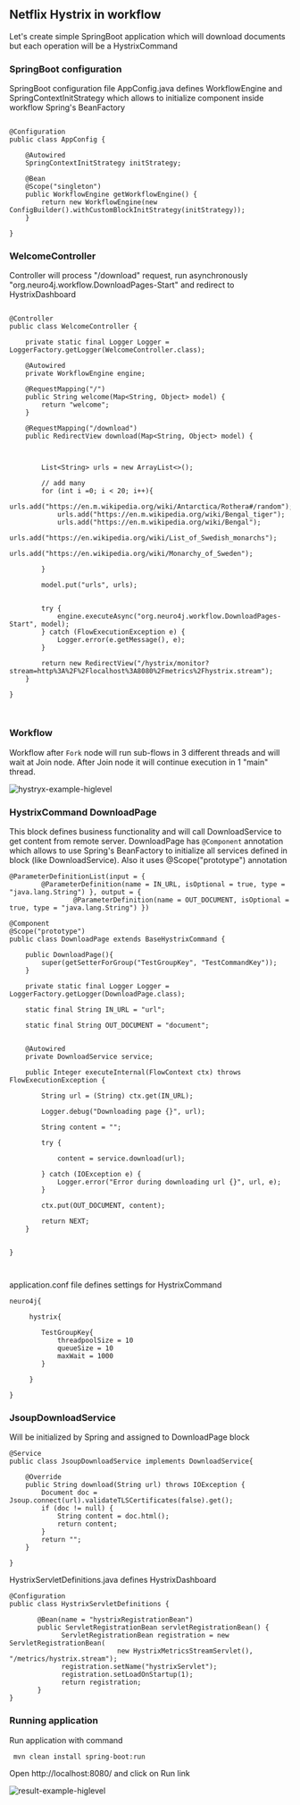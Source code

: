 ## Netflix Hystrix in workflow 

Let's create simple SpringBoot application which will download documents but each operation will be a HystrixCommand
 
### SpringBoot configuration


SpringBoot configuration file AppConfig.java defines WorkflowEngine and 
SpringContextInitStrategy which allows to initialize component inside workflow Spring's BeanFactory

```

@Configuration
public class AppConfig {

	@Autowired
	SpringContextInitStrategy initStrategy;

	@Bean
	@Scope("singleton")
	public WorkflowEngine getWorkflowEngine() {
		return new WorkflowEngine(new ConfigBuilder().withCustomBlockInitStrategy(initStrategy));
	}

}

```

### WelcomeController

Controller will process "/download" request, run asynchronously  "org.neuro4j.workflow.DownloadPages-Start" and redirect to HystrixDashboard

```

@Controller
public class WelcomeController {
	
	private static final Logger Logger = LoggerFactory.getLogger(WelcomeController.class);

	@Autowired
	private WorkflowEngine engine;

	@RequestMapping("/")
	public String welcome(Map<String, Object> model) {
		return "welcome";
	}

	@RequestMapping("/download")
	public RedirectView download(Map<String, Object> model) {


		
		List<String> urls = new ArrayList<>();
		
		// add many
		for (int i =0; i < 20; i++){
			urls.add("https://en.m.wikipedia.org/wiki/Antarctica/Rothera#/random");
			urls.add("https://en.m.wikipedia.org/wiki/Bengal_tiger");
			urls.add("https://en.m.wikipedia.org/wiki/Bengal");
			urls.add("https://en.wikipedia.org/wiki/List_of_Swedish_monarchs");
			urls.add("https://en.wikipedia.org/wiki/Monarchy_of_Sweden");
			
		}
		
		model.put("urls", urls);
		
		
		try {
			engine.executeAsync("org.neuro4j.workflow.DownloadPages-Start", model);
		} catch (FlowExecutionException e) {
			Logger.error(e.getMessage(), e);
		}

		return new RedirectView("/hystrix/monitor?stream=http%3A%2F%2Flocalhost%3A8080%2Fmetrics%2Fhystrix.stream");
	}
	
}



```

### Workflow

Workflow after `Fork` node will run sub-flows in 3 different threads and will wait at Join node. After Join node it will continue execution in 1 "main" thread.

![hystryx-example-higlevel](https://raw.github.com/neuro4j/workflow/master/doc/images/FlowWithHystrixCommands.png "DownloadPages workflow")

### HystrixCommand DownloadPage

This block defines business functionality and will call DownloadService to get content from remote server.
DownloadPage has `@Component` annotation which allows to use Spring's BeanFactory to initialize all services defined in block (like DownloadService).
Also it uses @Scope("prototype") annotation
```
@ParameterDefinitionList(input = {
		@ParameterDefinition(name = IN_URL, isOptional = true, type = "java.lang.String") }, output = {
				@ParameterDefinition(name = OUT_DOCUMENT, isOptional = true, type = "java.lang.String") })

@Component
@Scope("prototype")
public class DownloadPage extends BaseHystrixCommand {
	
	public DownloadPage(){
		super(getSetterForGroup("TestGroupKey", "TestCommandKey"));
	}

	private static final Logger Logger = LoggerFactory.getLogger(DownloadPage.class);

	static final String IN_URL = "url";

	static final String OUT_DOCUMENT = "document";
	

	@Autowired
	private DownloadService service;

	public Integer executeInternal(FlowContext ctx) throws FlowExecutionException {

		String url = (String) ctx.get(IN_URL);

		Logger.debug("Downloading page {}", url);

		String content = "";

		try {

			content = service.download(url);

		} catch (IOException e) {
			Logger.error("Error during downloading url {}", url, e);
		}

		ctx.put(OUT_DOCUMENT, content);

		return NEXT;
	}


}



```

application.conf file defines settings for HystrixCommand

```
neuro4j{

	 hystrix{
	 
	    TestGroupKey{
	        threadpoolSize = 10
	        queueSize = 10
	        maxWait = 1000
	    }
	 
	 }

}

```



### JsoupDownloadService

Will be initialized by Spring and assigned to DownloadPage block

```
@Service
public class JsoupDownloadService implements DownloadService{

	@Override
	public String download(String url) throws IOException {
		Document doc = Jsoup.connect(url).validateTLSCertificates(false).get();
		if (doc != null) {
			String content = doc.html();
			return content;
		}
		return "";
	}

}

```

HystrixServletDefinitions.java defines HystrixDashboard
```
@Configuration
public class HystrixServletDefinitions {
 
       @Bean(name = "hystrixRegistrationBean")
       public ServletRegistrationBean servletRegistrationBean() {
             ServletRegistrationBean registration = new ServletRegistrationBean(
                           new HystrixMetricsStreamServlet(), "/metrics/hystrix.stream");
             registration.setName("hystrixServlet");
             registration.setLoadOnStartup(1);
             return registration;
       }
}
```

### Running application

Run application with command

```
 mvn clean install spring-boot:run
```

Open http://localhost:8080/ and click on Run link


![result-example-higlevel](https://raw.github.com/neuro4j/workflow/master/doc/images/DashboardResult.png "Dashboard result")

